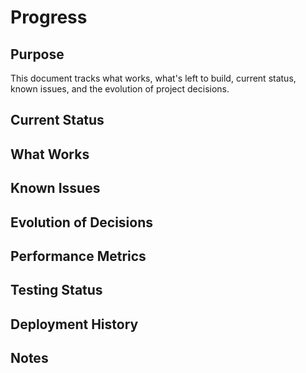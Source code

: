 # Progress

## Purpose

This document tracks what works, what's left to build, current status, known issues, and the evolution of project decisions.

## Current Status



## What Works



## Known Issues



## Evolution of Decisions



## Performance Metrics



## Testing Status



## Deployment History



## Notes


